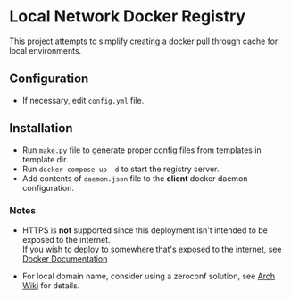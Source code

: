 # Local Network Docker Registry

This project attempts to simplify creating a docker pull through cache for local environments.

## Configuration

- If necessary, edit `config.yml` file.

## Installation

- Run `make.py` file to generate proper config files from templates in template dir.
- Run `docker-compose up -d` to start the registry server.
- Add contents of `daemon.json` file to the __client__ docker daemon configuration.

### Notes

- HTTPS is __not__ supported since this deployment isn't intended to be exposed to the internet.  
  If you wish to deploy to somewhere that's exposed to the internet, see [Docker Documentation](https://docs.docker.com/registry/deploying/#run-an-externally-accessible-registry)

- For local domain name, consider using a zeroconf solution, see [Arch Wiki](https://wiki.archlinux.org/index.php/Avahi) for details.
